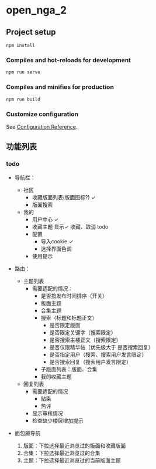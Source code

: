 # open_nga_2

## Project setup
```
npm install
```

### Compiles and hot-reloads for development
```
npm run serve
```

### Compiles and minifies for production
```
npm run build
```

### Customize configuration
See [Configuration Reference](https://cli.vuejs.org/config/).

## 功能列表

### todo 
 - 导航栏：
   - 社区
       - 收藏版面列表(版面图标?) ✓
       - 版面搜索
   - 我的
       - 用户中心 ✓
       - 收藏主题 显示✓ 收藏、取消 todo
       - 配置
           - 导入cookie ✓
           - 选择界面色调
       - 使用提示
 
 - 路由：
   - 主题列表
     - 需要适配的情况：
       - 是否按发布时间排序（开关）
       - 版面主题
       - 合集主题
       - 搜索（标题和标题正文）
         - 是否限定版面
         - 是否限定关键字（搜索限定）
         - 是否搜索主楼正文（搜索限定）
         - 是否仅限精华帖（优先级大于 是否搜索回复）
         - 是否指定用户（搜索、搜索用户发言限定）
         - 是否搜索回复（搜索用户发言限定）
       - 子版面列表：版面、合集
       - 我的收藏主题
   - 回复列表
     - 需要适配的情况
       - 贴条
       - 热评
     - 显示审核情况
     - 检查缺少楼层增加提示
 - 面包屑导航
   1. 版面：下拉选择最近浏览过的版面和收藏版面
   2. 合集：下拉选择最近浏览过的合集
   3. 主题：下拉选择最近浏览过的当前版面主题
   